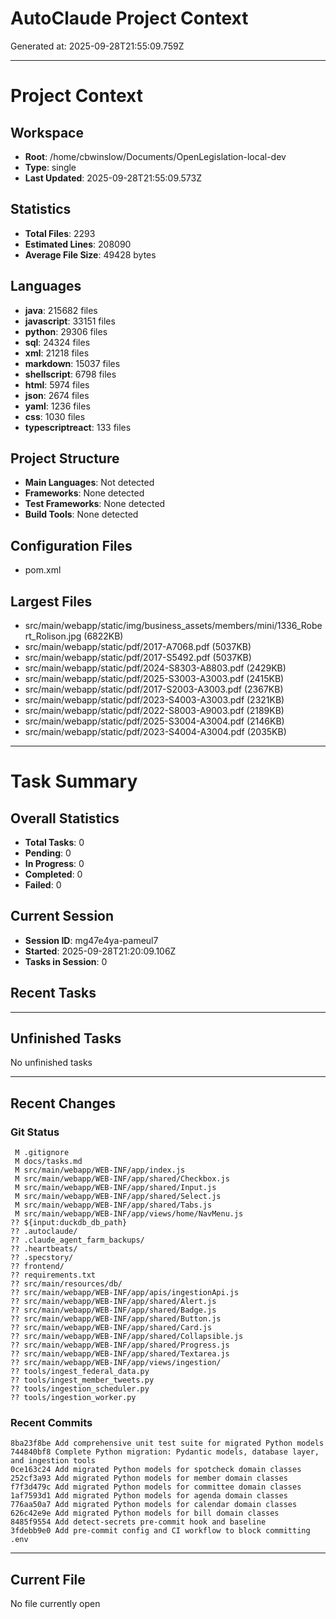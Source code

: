 # AutoClaude Project Context

Generated at: 2025-09-28T21:55:09.759Z

---

# Project Context

## Workspace
- **Root**: /home/cbwinslow/Documents/OpenLegislation-local-dev
- **Type**: single
- **Last Updated**: 2025-09-28T21:55:09.573Z

## Statistics
- **Total Files**: 2293
- **Estimated Lines**: 208090
- **Average File Size**: 49428 bytes

## Languages
- **java**: 215682 files
- **javascript**: 33151 files
- **python**: 29306 files
- **sql**: 24324 files
- **xml**: 21218 files
- **markdown**: 15037 files
- **shellscript**: 6798 files
- **html**: 5974 files
- **json**: 2674 files
- **yaml**: 1236 files
- **css**: 1030 files
- **typescriptreact**: 133 files

## Project Structure
- **Main Languages**: Not detected
- **Frameworks**: None detected
- **Test Frameworks**: None detected
- **Build Tools**: None detected

## Configuration Files
- pom.xml


## Largest Files
- src/main/webapp/static/img/business_assets/members/mini/1336_Robert_Rolison.jpg (6822KB)
- src/main/webapp/static/pdf/2017-A7068.pdf (5037KB)
- src/main/webapp/static/pdf/2017-S5492.pdf (5037KB)
- src/main/webapp/static/pdf/2024-S8303-A8803.pdf (2429KB)
- src/main/webapp/static/pdf/2025-S3003-A3003.pdf (2415KB)
- src/main/webapp/static/pdf/2017-S2003-A3003.pdf (2367KB)
- src/main/webapp/static/pdf/2023-S4003-A3003.pdf (2321KB)
- src/main/webapp/static/pdf/2022-S8003-A9003.pdf (2189KB)
- src/main/webapp/static/pdf/2025-S3004-A3004.pdf (2146KB)
- src/main/webapp/static/pdf/2023-S4004-A3004.pdf (2035KB)


---

# Task Summary

## Overall Statistics
- **Total Tasks**: 0
- **Pending**: 0
- **In Progress**: 0
- **Completed**: 0
- **Failed**: 0

## Current Session
- **Session ID**: mg47e4ya-pameul7
- **Started**: 2025-09-28T21:20:09.106Z
- **Tasks in Session**: 0

## Recent Tasks



---

## Unfinished Tasks
No unfinished tasks

---

## Recent Changes

### Git Status
```
 M .gitignore
 M docs/tasks.md
 M src/main/webapp/WEB-INF/app/index.js
 M src/main/webapp/WEB-INF/app/shared/Checkbox.js
 M src/main/webapp/WEB-INF/app/shared/Input.js
 M src/main/webapp/WEB-INF/app/shared/Select.js
 M src/main/webapp/WEB-INF/app/shared/Tabs.js
 M src/main/webapp/WEB-INF/app/views/home/NavMenu.js
?? ${input:duckdb_db_path}
?? .autoclaude/
?? .claude_agent_farm_backups/
?? .heartbeats/
?? .specstory/
?? frontend/
?? requirements.txt
?? src/main/resources/db/
?? src/main/webapp/WEB-INF/app/apis/ingestionApi.js
?? src/main/webapp/WEB-INF/app/shared/Alert.js
?? src/main/webapp/WEB-INF/app/shared/Badge.js
?? src/main/webapp/WEB-INF/app/shared/Button.js
?? src/main/webapp/WEB-INF/app/shared/Card.js
?? src/main/webapp/WEB-INF/app/shared/Collapsible.js
?? src/main/webapp/WEB-INF/app/shared/Progress.js
?? src/main/webapp/WEB-INF/app/shared/Textarea.js
?? src/main/webapp/WEB-INF/app/views/ingestion/
?? tools/ingest_federal_data.py
?? tools/ingest_member_tweets.py
?? tools/ingestion_scheduler.py
?? tools/ingestion_worker.py

```

### Recent Commits
```
8ba23f8be Add comprehensive unit test suite for migrated Python models
744840bf8 Complete Python migration: Pydantic models, database layer, and ingestion tools
0ce163c24 Add migrated Python models for spotcheck domain classes
252cf3a93 Add migrated Python models for member domain classes
f7f3d479c Add migrated Python models for committee domain classes
1af7593d1 Add migrated Python models for agenda domain classes
776aa50a7 Add migrated Python models for calendar domain classes
626c42e9e Add migrated Python models for bill domain classes
8485f9554 Add detect-secrets pre-commit hook and baseline
3fdebb9e0 Add pre-commit config and CI workflow to block committing .env

```

---

## Current File
No file currently open
